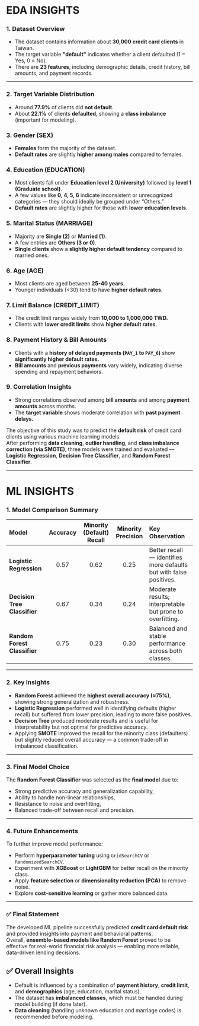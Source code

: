 # EDA INSIGHTS
### 1. Dataset Overview
- The dataset contains information about **30,000 credit card clients** in Taiwan.  
- The target variable **"default"** indicates whether a client defaulted (1 = Yes, 0 = No).  
- There are **23 features**, including demographic details, credit history, bill amounts, and payment records.

---

### 2. Target Variable Distribution
- Around **77.9%** of clients did **not default**.  
- About **22.1%** of clients **defaulted**, showing a **class imbalance** (important for modeling).


### 3. Gender (SEX)
- **Females** form the majority of the dataset.  
- **Default rates** are slightly **higher among males** compared to females.



### 4. Education (EDUCATION)
- Most clients fall under **Education level 2 (University)** followed by **level 1 (Graduate school)**.  
- A few values like **0, 4, 5, 6** indicate inconsistent or unrecognized categories — they should ideally be grouped under “Others.”  
- **Default rates** are slightly higher for those with **lower education levels.**


### 5. Marital Status (MARRIAGE)
- Majority are **Single (2)** or **Married (1)**.  
- A few entries are **Others (3 or 0)**.  
- **Single clients** show a **slightly higher default tendency** compared to married ones.


### 6. Age (AGE)
- Most clients are aged between **25-40 years.**  
- Younger individuals (<30) tend to have **higher default rates**.


### 7. Limit Balance (CREDIT_LIMIT)
- The credit limit ranges widely from **10,000 to 1,000,000 TWD.**  
- Clients with **lower credit limits** show **higher default rates**.


### 8. Payment History & Bill Amounts
- Clients with a **history of delayed payments (`PAY_1` to `PAY_6`)** show **significantly higher default rates.**  
- **Bill amounts** and **previous payments** vary widely, indicating diverse spending and repayment behaviors.


### 9. Correlation Insights
- Strong correlations observed among **bill amounts** and among **payment amounts** across months.  
- The **target variable** shows moderate correlation with **past payment delays.**

The objective of this study was to predict the **default risk** of credit card clients using various machine learning models.  
After performing **data cleaning**, **outlier handling**, and **class imbalance correction (via SMOTE)**, three models were trained and evaluated —  
**Logistic Regression**, **Decision Tree Classifier**, and **Random Forest Classifier**.

---
# ML INSIGHTS
### 1. Model Comparison Summary

| Model | Accuracy | Minority (Default) Recall | Minority Precision | Key Observation |
|:--|:--:|:--:|:--:|:--|
| **Logistic Regression** | 0.57 | 0.62 | 0.25 | Better recall — identifies more defaults but with false positives. |
| **Decision Tree Classifier** | 0.67 | 0.34 | 0.24 | Moderate results; interpretable but prone to overfitting. |
| **Random Forest Classifier** | 0.75 | 0.23 | 0.30 | Balanced and stable performance across both classes. |

---

### 2. Key Insights

- **Random Forest** achieved the **highest overall accuracy (≈75%)**, showing strong generalization and robustness.  
- **Logistic Regression** performed well in identifying defaults (higher recall) but suffered from lower precision, leading to more false positives.  
- **Decision Tree** produced moderate results and is useful for interpretability but not optimal for predictive accuracy.  
- Applying **SMOTE** improved the recall for the minority class (defaulters) but slightly reduced overall accuracy — a common trade-off in imbalanced classification.

---

### 3. Final Model Choice

The **Random Forest Classifier** was selected as the **final model** due to:
- Strong predictive accuracy and generalization capability,  
- Ability to handle non-linear relationships,  
- Resistance to noise and overfitting,  
- Balanced trade-off between recall and precision.

---

### 4. Future Enhancements

To further improve model performance:
- Perform **hyperparameter tuning** using `GridSearchCV` or `RandomizedSearchCV`.  
- Experiment with **XGBoost** or **LightGBM** for better recall on the minority class.  
- Apply **feature selection** or **dimensionality reduction (PCA)** to remove noise.  
- Explore **cost-sensitive learning** or gather more balanced data.

---

### ✅ Final Statement

The developed ML pipeline successfully predicted **credit card default risk** and provided insights into payment and behavioral patterns.  
Overall, **ensemble-based models like Random Forest** proved to be effective for real-world financial risk analysis — enabling more reliable, data-driven lending decisions.

## ✅ Overall Insights
- Default is influenced by a combination of **payment history**, **credit limit**, and **demographics** (age, education, marital status).  
- The dataset has **imbalanced classes**, which must be handled during model building (if done later).  
- **Data cleaning** (handling unknown education and marriage codes) is recommended before modeling.

